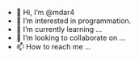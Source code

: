 - 👋 Hi, I’m @mdar4
- 👀 I’m interested in programmation.
- 🌱 I’m currently learning ...
- 💞️ I’m looking to collaborate on ...
- 📫 How to reach me ...

<!---
mdar4/mdar4 is a ✨ special ✨ repository because its `README.md` (this file) appears on your GitHub profile.
You can click the Preview link to take a look at your changes.
--->
